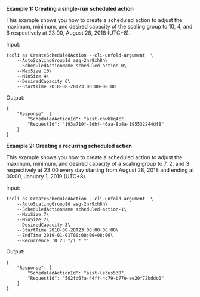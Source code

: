 **Example 1: Creating a single-run scheduled action**

This example shows you how to create a scheduled action to adjust the maximum, minimum, and desired capacity of the scaling group to 10, 4, and 6 respectively at 23:00, August 28, 2018 (UTC+8).

Input: 

```
tccli as CreateScheduledAction --cli-unfold-argument  \
    --AutoScalingGroupId asg-2nr9xh8h\
    --ScheduledActionName scheduled-action-0\
    --MaxSize 10\
    --MinSize 4\
    --DesiredCapacity 6\
    --StartTime 2018-08-28T23:00:00+08:00
```

Output: 
```
{
    "Response": {
        "ScheduledActionId": "asst-chwbkq4c",
        "RequestId": "193a710f-8dbf-46aa-8b4a-195532244df8"
    }
}
```

**Example 2: Creating a recurring scheduled action**

This example shows you how to create a scheduled action to adjust the maximum, minimum, and desired capacity of a scaling group to 7, 2, and 3 respectively at 23:00 every day starting from August 28, 2018 and ending at 00:00, January 1, 2019 (UTC+8).

Input: 

```
tccli as CreateScheduledAction --cli-unfold-argument  \
    --AutoScalingGroupId asg-2nr9xh8h\
    --ScheduledActionName scheduled-action-1\
    --MaxSize 7\
    --MinSize 2\
    --DesiredCapacity 3\
    --StartTime 2018-08-28T23:00:00+08:00\
    --EndTime 2019-01-01T00:00:00+08:00\
    --Recurrence '0 23 */1 * *'
```

Output: 
```
{
    "Response": {
        "ScheduledActionId": "asst-le3us530",
        "RequestId": "502fd6fa-44ff-4c79-b77e-ee20f72bddc0"
    }
}
```

